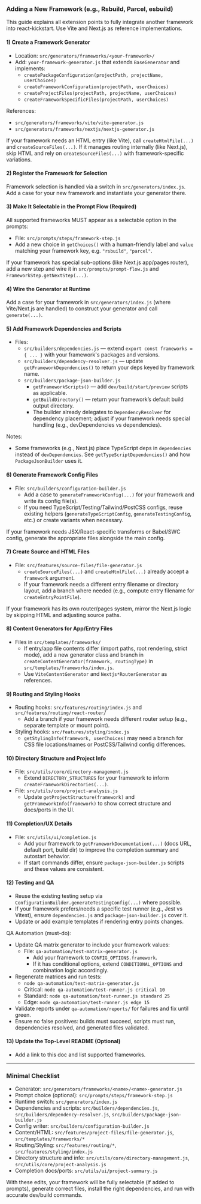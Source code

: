 ### Adding a New Framework (e.g., Rsbuild, Parcel, esbuild)

This guide explains all extension points to fully integrate another framework into react-kickstart. Use Vite and Next.js as reference implementations.

#### 1) Create a Framework Generator

- Location: `src/generators/frameworks/<your-framework>/`
- Add: `your-framework-generator.js` that extends `BaseGenerator` and implements:
  - `createPackageConfiguration(projectPath, projectName, userChoices)`
  - `createFrameworkConfiguration(projectPath, userChoices)`
  - `createProjectFiles(projectPath, projectName, userChoices)`
  - `createFrameworkSpecificFiles(projectPath, userChoices)`

References:

- `src/generators/frameworks/vite/vite-generator.js`
- `src/generators/frameworks/nextjs/nextjs-generator.js`

If your framework needs an HTML entry (like Vite), call `createHtmlFile(...)` and `createSourceFiles(...)`. If it manages routing internally (like Next.js), skip HTML and rely on `createSourceFiles(...)` with framework-specific variations.

#### 2) Register the Framework for Selection

Framework selection is handled via a switch in `src/generators/index.js`. Add a case for your new framework and instantiate your generator there.

#### 3) Make It Selectable in the Prompt Flow (Required)

All supported frameworks MUST appear as a selectable option in the prompts:

- File: `src/prompts/steps/framework-step.js`
- Add a new choice in `getChoices()` with a human-friendly label and `value` matching your framework key, e.g. `"rsbuild"`, `"parcel"`.

If your framework has special sub-options (like Next.js app/pages router), add a new step and wire it in `src/prompts/prompt-flow.js` and `FrameworkStep.getNextStep(...)`.

#### 4) Wire the Generator at Runtime

Add a case for your framework in `src/generators/index.js` (where Vite/Next.js are handled) to construct your generator and call `generate(...)`.

#### 5) Add Framework Dependencies and Scripts

- Files:
  - `src/builders/dependencies.js` — extend `export const frameworks = { ... }` with your framework's packages and versions.
  - `src/builders/dependency-resolver.js` — update `getFrameworkDependencies()` to return your deps keyed by framework name.
  - `src/builders/package-json-builder.js`
    - `getFrameworkScripts()` — add `dev/build/start/preview` scripts as applicable.
    - `getBuildDirectory()` — return your framework’s default build output directory.
    - The builder already delegates to `DependencyResolver` for dependency placement; adjust if your framework needs special handling (e.g., devDependencies vs dependencies).

Notes:

- Some frameworks (e.g., Next.js) place TypeScript deps in `dependencies` instead of `devDependencies`. See `getTypeScriptDependencies()` and how `PackageJsonBuilder` uses it.

#### 6) Generate Framework Config Files

- File: `src/builders/configuration-builder.js`
  - Add a case to `generateFrameworkConfig(...)` for your framework and write its config file(s).
  - If you need TypeScript/Testing/Tailwind/PostCSS configs, reuse existing helpers (`generateTypeScriptConfig`, `generateTestingConfig`, etc.) or create variants when necessary.

If your framework needs JSX/React-specific transforms or Babel/SWC config, generate the appropriate files alongside the main config.

#### 7) Create Source and HTML Files

- File: `src/features/source-files/file-generator.js`
  - `createSourceFiles(...)` and `createHtmlFile(...)` already accept a `framework` argument.
  - If your framework needs a different entry filename or directory layout, add a branch where needed (e.g., compute entry filename for `createEntryPointFile`).

If your framework has its own router/pages system, mirror the Next.js logic by skipping HTML and adjusting source paths.

#### 8) Content Generators for App/Entry Files

- Files in `src/templates/frameworks/`
  - If entry/app file contents differ (import paths, root rendering, strict mode), add a new generator class and branch in `createContentGenerator(framework, routingType)` in `src/templates/frameworks/index.js`.
  - Use `ViteContentGenerator` and `Nextjs*RouterGenerator` as references.

#### 9) Routing and Styling Hooks

- Routing hooks: `src/features/routing/index.js` and `src/features/routing/react-router/`
  - Add a branch if your framework needs different router setup (e.g., separate template or mount point).
- Styling hooks: `src/features/styling/index.js`
  - `getStylingInfo(framework, userChoices)` may need a branch for CSS file locations/names or PostCSS/Tailwind config differences.

#### 10) Directory Structure and Project Info

- File: `src/utils/core/directory-management.js`
  - Extend `DIRECTORY_STRUCTURES` for your framework to inform `createFrameworkDirectories(...)`.
- File: `src/utils/core/project-analysis.js`
  - Update `getProjectStructure(framework)` and `getFrameworkInfo(framework)` to show correct structure and docs/ports in the UI.

#### 11) Completion/UX Details

- File: `src/utils/ui/completion.js`
  - Add your framework to `getFrameworkDocumentation(...)` (docs URL, default port, build dir) to improve the completion summary and autostart behavior.
  - If start commands differ, ensure `package-json-builder.js` scripts and these values are consistent.

#### 12) Testing and QA

- Reuse the existing testing setup via `ConfigurationBuilder.generateTestingConfig(...)` where possible.
- If your framework prefers/needs a specific test runner (e.g., Jest vs Vitest), ensure `dependencies.js` and `package-json-builder.js` cover it.
- Update or add example templates if rendering entry points changes.

QA Automation (must-do):

- Update QA matrix generator to include your framework values:
  - File: `qa-automation/test-matrix-generator.js`
    - Add your framework to `CONFIG_OPTIONS.framework`.
    - If it has conditional options, extend `CONDITIONAL_OPTIONS` and combination logic accordingly.
- Regenerate matrices and run tests:
  - `node qa-automation/test-matrix-generator.js`
  - Critical: `node qa-automation/test-runner.js critical 10`
  - Standard: `node qa-automation/test-runner.js standard 25`
  - Edge: `node qa-automation/test-runner.js edge 15`
- Validate reports under `qa-automation/reports/` for failures and fix until green.
- Ensure no false positives: builds must succeed, scripts must run, dependencies resolved, and generated files validated.

#### 13) Update the Top-Level README (Optional)

- Add a link to this doc and list supported frameworks.

---

### Minimal Checklist

- Generator: `src/generators/frameworks/<name>/<name>-generator.js`
- Prompt choice (optional): `src/prompts/steps/framework-step.js`
- Runtime switch: `src/generators/index.js`
- Dependencies and scripts: `src/builders/dependencies.js`, `src/builders/dependency-resolver.js`, `src/builders/package-json-builder.js`
- Config writer: `src/builders/configuration-builder.js`
- Content/HTML: `src/features/project-files/file-generator.js`, `src/templates/frameworks/*`
- Routing/Styling: `src/features/routing/*`, `src/features/styling/index.js`
- Directory structure and info: `src/utils/core/directory-management.js`, `src/utils/core/project-analysis.js`
- Completion docs/ports: `src/utils/ui/project-summary.js`

With these edits, your framework will be fully selectable (if added to prompts), generate correct files, install the right dependencies, and run with accurate dev/build commands.
